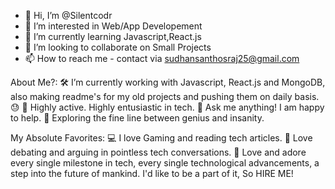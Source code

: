 - 👋 Hi, I’m @Silentcodr
- 👀 I’m interested in Web/App Developement
- 🌱 I’m currently learning Javascript,React.js
- 💞️ I’m looking to collaborate on Small Projects
- 📫 How to reach me - contact via sudhansanthosraj25@gmail.com

About Me?:
🛠   I’m currently working with Javascript, React.js and MongoDB, also making readme's for my old projects and pushing them on daily basis.😓
🚀   Highly active. Highly entusiastic in tech.
💬   Ask me anything! I am happy to help.
👾   Exploring the fine line between genius and insanity.

My Absolute Favorites:
💻   I love Gaming and reading tech articles.
📰   Love debating and arguing in pointless tech conversations.
🍕   Love and adore every single milestone in tech, every single technological advancements, a step into the future of mankind. I'd like to be a part of it, So HIRE ME!
